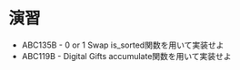 # 演習

- ABC135B - 0 or 1 Swap
  is\_sorted関数を用いて実装せよ
- ABC119B - Digital Gifts
  accumulate関数を用いて実装せよ
